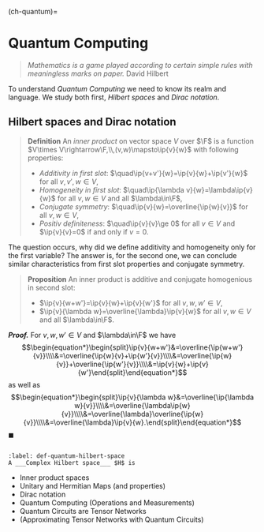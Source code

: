 (ch-quantum)=
# Quantum Computing

> _Mathematics is a game played according to certain simple rules with meaningless 
> marks on paper._
> David Hilbert

To understand _Quantum Computing_ we need to know its realm and language. We study both first,
_Hilbert spaces_ and _Dirac notation_.

## Hilbert spaces and Dirac notation

> __Definition__
> An _inner product_ on vector space $V$ over $\F$ is a function $V\times V\rightarrow\F,\\,(v,w)\mapsto\ip{v}{w}$ with following properties:
> - _Additivity in first slot_: $\quad\ip{v+v'}{w}=\ip{v}{w}+\ip{v'}{w}$ for all $v,v',w\in V$,
> - _Homogeneity in first slot_: $\quad\ip{\lambda v}{w}=\lambda\ip{v}{w}$ for all $v,w\in V$ and all $\lambda\in\F$,
> - _Conjugate symmetry_: $\quad\ip{v}{w}=\overline{\ip{w}{v}}$ for all $v,w\in V$,
> - _Positiv definiteness_: $\quad\ip{v}{v}\ge 0$ for all $v\in V$ and $\ip{v}{v}=0$ if and only if $v=0$.

The question occurs, why did we define additivity and homogeneity only for the first variable? The answer is, for the second one, we can conclude similar characteristics from first slot properties and conjugate symmetry.

> __Proposition__
> An inner product is additive and conjugate homogenious in second slot:
> - $\ip{v}{w+w'}=\ip{v}{w}+\ip{v}{w'}$ for all $v,w,w'\in V$,
> - $\ip{v}{\lambda w}=\overline{\lambda}\ip{v}{w}$ for all $v,w\in V$ and all $\lambda\in\F$.

___Proof.___ For $v,w,w'\in V$ and $\lambda\in\F$ we have $$\begin{equation*}\begin{split}\ip{v}{w+w'}&=\overline{\ip{w+w'}{v}}\\\\&=\overline{\ip{w}{v}+\ip{w'}{v}}\\\\&=\overline{\ip{w}{v}}+\overline{\ip{w'}{v}}\\\\&=\ip{v}{w}+\ip{v}{w'}\end{split}\end{equation*}$$ as well as $$\begin{equation*}\begin{split}\ip{v}{\lambda w}&=\overline{\ip{\lambda w}{v}}\\\\&=\overline{\lambda\ip{w}{v}}\\\\&=\overline{\lambda}\overline{\ip{w}{v}}\\\\&=\overline{\lambda}\ip{v}{w}.\end{split}\end{equation*}$$ $\blacksquare$

```{prf:definition}

```

```{prf:definition} Complex Hilbert space
:label: def-quantum-hilbert-space
A ___Complex Hilbert space___ $H$ is 
```

- Inner product spaces
- Unitary and Hermitian Maps (and properties)
- Dirac notation
- Quantum Computing (Operations and Measurements)
- Quantum Circuits are Tensor Networks
- (Approximating Tensor Networks with Quantum Circuits)